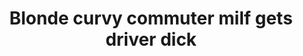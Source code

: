 ---
layout: post
title: Blonde curvy commuter milf gets driver dick
duration: '06:54'
view: 135
rate: 2
video: 'http://fantasti.cc/embed/802089/'
category:
 - blonde
 - blowjob
 - busty
 - outdoor
 - rough
tags: 
 - big-tits
 - sucked
 - fucked
priority: 0.9
changefreq: daily
---